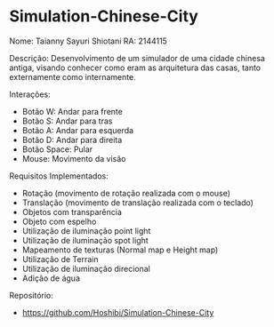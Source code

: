 # Simulation-Chinese-City
Nome: Taianny Sayuri Shiotani
RA: 2144115

Descrição:
Desenvolvimento de um simulador de uma cidade chinesa antiga, visando conhecer 
como eram as arquitetura das casas, tanto externamente como internamente.

Interações:
- Botão W: Andar para frente
- Botão S: Andar para tras
- Botão A: Andar para esquerda
- Botão D: Andar para direita
- Botão Space: Pular
- Mouse: Movimento da visão

Requisitos Implementados:
- Rotação (movimento de rotação realizada  com o mouse)
- Translação (movimento de translação realizada com o teclado)
- Objetos com transparência
- Objeto com espelho
- Utilização de iluminação point light
- Utilização de iluminação spot light
- Mapeamento de texturas (Normal map e Height map)
- Utilização de Terrain
- Utilização de iluminação direcional
- Adição de água

Repositório:
- https://github.com/Hoshibi/Simulation-Chinese-City
